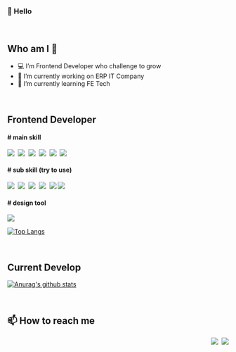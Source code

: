 ### 👋 Hello

<br/>

## Who am I 😬

- 💻 I’m Frontend Developer who challenge to grow
- 🔭 I’m currently working on ERP IT Company
- 🌱 I’m currently learning FE Tech

<br/>

## Frontend Developer

#### # main skill

<p>
  <img src="https://img.shields.io/badge/Javascript-ffb13b?style=flat-square&logo=javascript&logoColor=white"/></a>&nbsp 
  <img src="https://img.shields.io/badge/html-E6B91E?style=flat-square&logo=html5&logoColor=white"/></a>&nbsp 
  <img src="https://img.shields.io/badge/css-1572B6?style=flat-square&logo=css3&logoColor=white"/></a>&nbsp
  <img src="https://img.shields.io/badge/-React-61DAFB?logo=React&logoColor=black" />&nbsp
  <img src="https://img.shields.io/badge/Redux-593D88?logo=redux&logoColor=white" />&nbsp   
  <img src="https://img.shields.io/badge/Node.js-339933?logo=nodedotjs&logoColor=white" />&nbsp

</p>

#### # sub skill (try to use)
<p>
  <img src="https://img.shields.io/badge/-TypeScript-3178C6?logo=TypeScript&logoColor=white" />&nbsp 
  <img src="https://img.shields.io/badge/Mobx-F24E1E?logo=mobx&logoColor=white" />&nbsp   
  <img src="https://img.shields.io/badge/-Svelte-FF3E00?logo=Svelte&logoColor=black" />&nbsp   
  <img src="https://img.shields.io/badge/Jest-C21325?logo=jest&logoColor=white" />&nbsp
  <img src="https://img.shields.io/badge/-Next.js-black?logo=Next.js&logoColor=white" />
  <img src="https://img.shields.io/badge/Express.js-000000?logo=express&logoColor=white" />
<!--   <img src="https://img.shields.io/badge/Electron-2B2E3A?style=for-the-badge&logo=electron&logoColor=9FEAF9" />&nbsp -->
</p>

#### # design tool
<p>
  <img src="https://img.shields.io/badge/Figma-8d4ff6?logo=figma&logoColor=white" />
</p>

[![Top Langs](https://github-readme-stats.vercel.app/api/top-langs/?username=beckyi&hide=java&exclude_repo=upa_web)](https://github.com/beckyi/github-readme-stats)

<br/>

## Current Develop

[![Anurag's github stats](https://github-readme-stats.vercel.app/api?username=beckyi)](https://github.com/anuraghazra/github-readme-stats)

<br/>

## 📫 How to reach me
  
<p align="right">
  <a href="https://velog.io/@jechoi27"><img src="https://img.shields.io/badge/Tech%20blog-11B48A?style=flat-square&logo=Vimeo&logoColor=white&link=https://velog.io/@jechoi27"/></a>&nbsp
  <a href="mailto:jechoi27@gmail.com"><img src="https://img.shields.io/badge/Gmail-d14836?style=flat-square&logo=Gmail&logoColor=white&link=viliketh1s98@naver.com"/></a>
</p>
  
<!--
- 👯 I’m looking to collaborate on ...
- 🤔 I’m looking for help with ...
- 💬 Ask me about ...
- 📫 How to reach me: ...
- 😄 Pronouns: ...
- ⚡ Fun fact: ...
https://github.com/alexandresanlim/Badges4-README.md-Profile
-->
